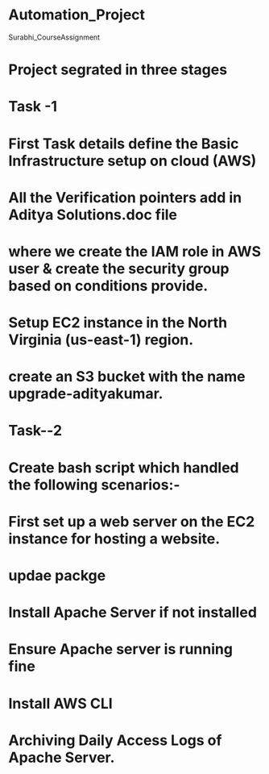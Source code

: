# Automation_Project
Surabhi_CourseAssignment
# Project segrated in three stages 
# Task -1
# First Task details define the Basic Infrastructure setup on cloud (AWS)
# All the Verification pointers add in Aditya Solutions.doc file
# where we create the IAM role in AWS user & create the security group based on conditions provide.
# Setup EC2 instance in the North Virginia (us-east-1) region.
# create an S3 bucket with the name upgrade-adityakumar.


# Task--2
# Create bash script which handled the following scenarios:-
# First set up a web server on the EC2 instance for hosting a website.
# updae packge 
# Install Apache Server if not installed
# Ensure Apache server is running fine 
# Install AWS CLI
# Archiving Daily Access Logs of Apache Server.


